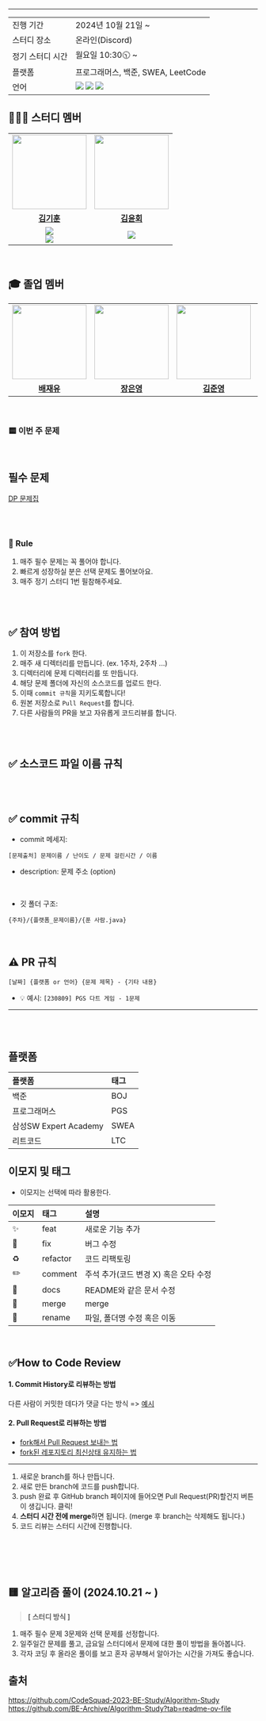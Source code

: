 
---
<table>
  <tr>
    <td>진행 기간</td>
    <td>2024년 10월 21일 ~ </td>
  </tr>
  <tr>
    <td>스터디 장소</td>
    <td>온라인(Discord)</td>
  </tr>
  <tr>
    <td>정기 스터디 시간</td>
    <td>월요일 10:30🕥 ~ 
  </tr>
  <tr>
    <td>플랫폼</td>
    <td>프로그래머스, 백준, SWEA, LeetCode</td>
  </tr>
  <tr>
    <td>언어</td>
    <td><img src="https://img.shields.io/badge/Java-007396.svg?&style=for-the-badge&logo=openjdk&logoColor=white"> 
        <img src="https://img.shields.io/badge/C++-00599C.svg?&style=for-the-badge&logo=C%2B%2B&logoColor=white"> 
        <img src="https://img.shields.io/badge/Python-3776AB?style=for-the-badge&logo=python&logoColor=white">
    </td>
  </tr>
</table>

## 👩‍👦‍👦 **스터디 멤버**
<table>
 <tr>
    <td align="center"><a href="https://github.com/oneul0"><img src="https://avatars.githubusercontent.com/oneul0" width="150px;" alt=""></td>
    <td align="center"><a href="https://github.com/051198Hz"><img src="https://avatars.githubusercontent.com/051198Hz" width="150px;" alt=""></td>
  </tr>
  <tr>
    <td align="center"><a href="https://github.com/oneul0"><b>김기훈</b></td>
      <td align="center"><a href="https://github.com/051198Hz"><b>김윤회</b></td>
  </tr>
  <tr> 
    <td align="center">
      <img src="https://img.shields.io/badge/Java-007396.svg?&style=for-the-badge&logo=openjdk&logoColor=white"> </br>
        <img src="https://img.shields.io/badge/C++-00599C.svg?&style=for-the-badge&logo=C%2B%2B&logoColor=white">   </td>
    <td align="center">
      <img src="https://img.shields.io/badge/swift-F2F2F2.svg?&style=for-the-badge&logo=swift&logoColor=F23E2E"> </br>
    </td>
  </tr> 
</table>
 </br>
        
## 🎓 **졸업 멤버**
<table>
 <tr>
    <td align="center"><a href="https://github.com/platypus3036"><img src="https://avatars.githubusercontent.com/platypus3036" width="150px;" alt=""></td>
    <td align="center"><a href="https://github.com/feijoazoa"><img src="https://avatars.githubusercontent.com/feijoazoa" width="150px;" alt=""></td>
    <td align="center"><a href="https://github.com/jy6443"><img src="https://avatars.githubusercontent.com/jy6443" width="150px;" alt=""></td>
    <td align="center"><a href="https://github.com/kUZEEwon"><img src="https://avatars.githubusercontent.com/kUZEEwon" width="150px;" alt=""></td>
  </tr>
  <tr>
    <td align="center"><a href="https://github.com/platypus3036"><b>배재유</b></td>
      <td align="center"><a href="https://github.com/feijoazoa"><b>장은영</b></td>
      <td align="center"><a href="https://github.com/jy6443"><b>김준영</b></td>
      <td align="center"><a href="https://github.com/kUZEEwon"><b>구지원</b></td>
  </tr>
</table>

<br />



### 🟨 이번 주 문제

</br>

## 필수 문제

[DP 문제집](https://www.acmicpc.net/workbook/view/7319)  

 </br>


<br />

### :pencil: Rule  
1. 매주 필수 문제는 꼭 풀어야 합니다.
2. 빠르게 성장하실 분은 선택 문제도 풀어보아요.
3. 매주 정기 스터디 1번 필참해주세요.

<br />
<br />

## ✅ 참여 방법
1. 이 저장소를 `fork` 한다. 
2. 매주 새 디렉터리를 만듭니다. (ex. 1주차, 2주차 ...)
3. 디렉터리에 문제 디렉터리를 또 만듭니다. 
4. 해당 문제 폴더에 자신의 소스코드를 업로드 한다. 
5. 이때 `commit 규칙`을 지키도록합니다!
6. 원본 저장소로 `Pull Request`를 합니다. 
7. 다른 사람들의 PR을 보고 자유롭게 코드리뷰를 합니다.

<br />
<br />

## ✅ 소스코드 파일 이름 규칙


<br />
<br />

## ✅ commit 규칙
- commit 메세지:
``` 
[문제출처] 문제이름 / 난이도 / 문제 걸린시간 / 이름
```
- description: 문제 주소 (option)
<br/>

- 깃 폴더 구조: 
```
{주차}/{플랫폼_문제이름}/{푼 사람.java}
```
<br/>

## ⚠️ PR 규칙

```
[날짜] {플랫폼 or 언어} {문제 제목} - {기타 내용}
```

- 💡 예시: `[230809] PGS 다트 게임 - 1문제`

---

<br />
<br />

## 플랫폼

| 플랫폼    | 태그  |
|:-------|:----|
| 백준     | BOJ |
| 프로그래머스 | PGS |
| 삼성SW Expert Academy | SWEA |
| 리트코드   | LTC |

## 이모지 및 태그

- 이모지는 선택에 따라 활용한다.

| 이모지 | 태그       | 설명                      |
|:----|:---------|:------------------------|
| ✨   | feat     | 새로운 기능 추가               |
| 🐛  | fix      | 버그 수정                   |
| ♻️  | refactor | 코드 리팩토링                 |
| ✏️  | comment  | 주석 추가(코드 변경 X) 혹은 오타 수정 |
| 📝  | docs     | README와 같은 문서 수정        |
| 🔀  | merge    | merge                   |
| 🚚  | rename   | 파일, 폴더명 수정 혹은 이동        |




<br/>

## ✅How to Code Review   
#### 1. Commit History로 리뷰하는 방법 
다른 사람이 커밋한 데다가 댓글 다는 방식 =>
[예시](https://github.com/ohgyun/using-github-for-code-reviews/commit/8a85b15805237214aea83a1131f0548b3b69a2d8)    

#### 2. Pull Request로 리뷰하는 방법   
- [fork해서 Pull Request 보내는 법](https://wayhome25.github.io/git/2017/07/08/git-first-pull-request-story/)  
- [fork된 레포지토리 최신상태 유지하는 법](https://jybaek.tistory.com/775)   
-------

1) 새로운 branch를 하나 만듭니다.  
2) 새로 만든 branch에 코드를 push합니다.  
3) push 완료 후 GitHub branch 페이지에 들어오면 Pull Request(PR)할건지 버튼이 생깁니다. 클릭!
4) <b>스터디 시간 전에 merge</b>하면 됩니다. (merge 후 branch는 삭제해도 됩니다.)
5) 코드 리뷰는 스터디 시간에 진행합니다.

<br />
<br />
                  
​                   

##  🟨 알고리즘 풀이 (2024.10.21 ~ )

> **[ 스터디 방식 ]**
1. 매주 필수 문제 3문제와 선택 문제를 선정합니다.
2. 일주일간 문제를 풀고, 금요일 스터디에서 문제에 대한 풀이 방법을 돌아봅니다.
3. 각자 코딩 후 올라온 풀이를 보고 혼자 공부해서 알아가는 시간을 가져도 좋습니다.



## 출처
https://github.com/CodeSquad-2023-BE-Study/Algorithm-Study <br />
https://github.com/BE-Archive/Algorithm-Study?tab=readme-ov-file <br />
